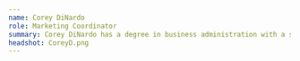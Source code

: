 ```yaml
---
name: Corey DiNardo
role: Marketing Coordinator
summary: Corey DiNardo has a degree in business administration with a specialty in marketing from Ohio University and is an avid photographer. Corey became interested in decentralized systems after he learned about ethereum and got involved in mining.
headshot: CoreyD.png
---
```


